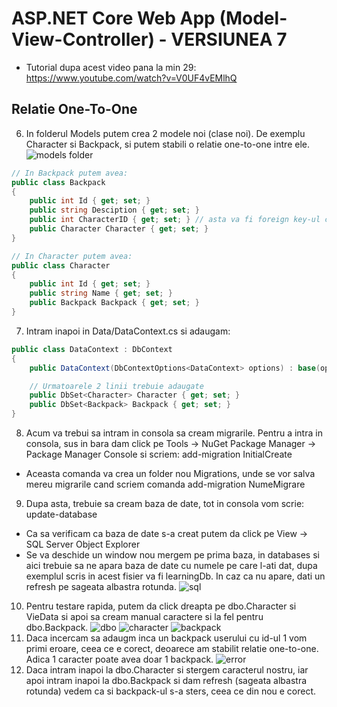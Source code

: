 # ASP.NET Core Web App (Model-View-Controller) - VERSIUNEA 7
- Tutorial dupa acest video pana la min 29: https://www.youtube.com/watch?v=V0UF4vEMlhQ
## Relatie One-To-One
6. In folderul Models putem crea 2 modele noi (clase noi). De exemplu Character si Backpack, si putem stabili o relatie one-to-one intre ele.
![models folder](images/image2.png)
```c#
// In Backpack putem avea:
public class Backpack
{
    public int Id { get; set; }
    public string Desciption { get; set; }
    public int CharacterID { get; set; } // asta va fi foreign key-ul care conecteaza un caracter la rucsacul său
    public Character Character { get; set; }
}

// In Character putem avea:
public class Character 
{
    public int Id { get; set; }
    public string Name { get; set; }
    public Backpack Backpack { get; set; }
}
```
7. Intram inapoi in Data/DataContext.cs si adaugam:
```c#
public class DataContext : DbContext
{
    public DataContext(DbContextOptions<DataContext> options) : base(options) { }

    // Urmatoarele 2 linii trebuie adaugate
    public DbSet<Character> Character { get; set; }
    public DbSet<Backpack> Backpack { get; set; }
}
```
8. Acum va trebui sa intram in consola sa cream migrarile. Pentru a intra in consola, sus in bara dam click pe Tools -> NuGet Package Manager -> Package Manager Console si scriem: add-migration InitialCreate
- Aceasta comanda va crea un folder nou Migrations, unde se vor salva mereu migrarile cand scriem comanda add-migration NumeMigrare
9. Dupa asta, trebuie sa cream baza de date, tot in consola vom scrie: update-database
- Ca sa verificam ca baza de date s-a creat putem da click pe View -> SQL Server Object Explorer
- Se va deschide un window nou mergem pe prima baza, in databases si aici trebuie sa ne apara baza de date cu numele pe care l-ati dat, dupa exemplul scris in acest fisier va fi learningDb. In caz ca nu apare, dati un refresh pe sageata albastra rotunda.
![sql](images/image4.png)
10. Pentru testare rapida, putem da click dreapta pe dbo.Character si VieData si apoi sa cream manual caractere si la fel pentru dbo.Backpack.
![dbo](images/image5.png)
![character](images/image6.png)
![backpack](images/image7.png)
11. Daca incercam sa adaugm inca un backpack userului cu id-ul 1 vom primi eroare, ceea ce e corect, deoarece am stabilit relatie one-to-one. Adica 1 caracter poate avea doar 1 backpack.
![error](images/image8.png)
12. Daca intram inapoi la dbo.Character si stergem caracterul nostru, iar apoi intram inapoi la dbo.Backpack si dam refresh (sageata albastra rotunda) vedem ca si backpack-ul s-a sters, ceea ce din nou e corect.